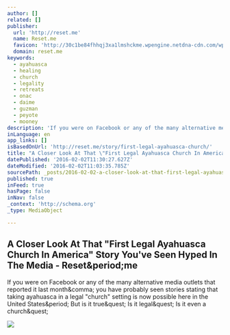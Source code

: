 ```yaml
---
author: []
related: []
publisher:
  url: 'http://reset.me'
  name: Reset.me
  favicon: 'http://30c1be84fhhqj3xa1lmshckme.wpengine.netdna-cdn.com/wp-content/themes/reset-me-web/images/favicon.ico'
  domain: reset.me
keywords:
  - ayahuasca
  - healing
  - church
  - legality
  - retreats
  - onac
  - daime
  - guzman
  - peyote
  - mooney
description: 'If you were on Facebook or any of the many alternative media outlets that reported it last month, you have probably seen stories stating that taking ayahuasca in a legal "church" setting is now possible here in the United States. But is it true? Is it legal? Is it even a church?'
inLanguage: en
app_links: []
isBasedOnUrl: 'http://reset.me/story/first-legal-ayahuasca-church/'
title: "A Closer Look At That \"First Legal Ayahuasca Church In America\" Story You've Seen Hyped In The Media - Reset.me"
datePublished: '2016-02-02T11:30:27.627Z'
dateModified: '2016-02-02T11:03:35.785Z'
sourcePath: _posts/2016-02-02-a-closer-look-at-that-first-legal-ayahuasca-church-in-ameri.md
published: true
inFeed: true
hasPage: false
inNav: false
_context: 'http://schema.org'
_type: MediaObject

---
```

<article style=""><h1>A Closer Look At That "First Legal Ayahuasca Church In America" Story You've Seen Hyped In The Media - Reset&amp;period;me</h1><p>If you were on Facebook or any of the many alternative media outlets that reported it last month&amp;comma; you have probably seen stories stating that taking ayahuasca in a legal "church" setting is now possible here in the United States&amp;period; But is it true&amp;quest; Is it legal&amp;quest; Is it even a church&amp;quest;</p><img src="http://reset.me/wp-content/uploads/2016/01/Aya-Scam-2.jpg" /></article>